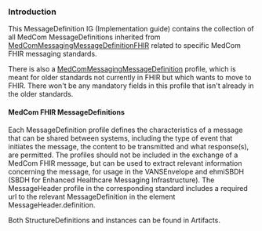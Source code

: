 ### Introduction
This MessageDefinition IG (Implementation guide) contains the collection of all MedCom MessageDefinitions inherited from [MedComMessagingMessageDefinitionFHIR](StructureDefinition-medcom-messaging-messagedefinition-fhir.html) related to specific MedCom FHIR messaging standards.

There is also a [MedComMessagingMessageDefinition](StructureDefinition-medcom-messaging-messagedefinition.html) profile, which is meant for older standards not currently in FHIR but which wants to move to FHIR. There won't be any mandatory fields in this profile that isn't already in the older standards.

#### MedCom FHIR MessageDefinitions
Each MessageDefinition profile defines the characteristics of a message that can be shared between systems, including the type of event that initiates the message, the content to be transmitted and what response(s), are permitted.
The profiles should not be included in the exchange of a MedCom FHIR message, but can be used to extract relevant information concerning the message, for usage in the VANSEnvelope and ehmiSBDH (SBDH for Enhanced Healthcare Messaging Infrastructure). The MessageHeader profile in the corresponding standard includes a required url to the relevant MessageDefinition in the element MessageHeader.definition.

Both StructureDefinitions and instances can be found in Artifacts.
